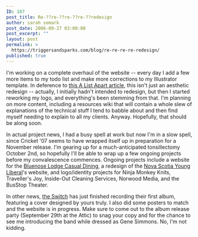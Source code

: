 ```yaml
---
ID: 107
post_title: Re-??re-??re-??re-??redesign
author: sarah semark
post_date: 2006-09-27 03:00:00
post_excerpt: ""
layout: post
permalink: >
  https://triggersandsparks.com/blog/re-re-re-re-redesign/
published: true
---
```

<p>I'm working on a complete overhaul of the website -- every day I add a few more items to my todo list and make more corrections to my Illustrator template. In deference to <a href="http://alistapart.com/articles/redesignrealign/">this A List Apart article</a>, this isn't just an aesthetic redesign -- actually, I initially hadn't intended to redesign, but then I started reworking my logo, and everything's been stemming from that. I'm planning on more content, including a resources wiki that will contain a whole slew of explanations of the technical stuff I tend to babble about and then find myself needing to explain to all my clients. Anyway. Hopefully, that should be along soon.</p>
<p>In actual project news, I had a busy spell at work but now I'm in a slow spell, since Cricket '07 seems to have wrapped itself up in preparation for a November release. I'm gearing up for a much-anticipated tonsillectomy October 2nd, so hopefully I'll be able to wrap up a few ongoing projects before my convalescence commences. Ongoing projects include a website for the <a href="http://bluenosedining.ca">Bluenose Lodge Casual Dining</a>, a redesign of the <a href="http://nsyl.ca">Nova Scotia Young Liberal</a>'s website, and logo/identity projects for Ninja Monkey Knits, Traveller's Joy, Inside-Out Cleaning Services, Norwood Media, and the BusStop Theater.</p>

<p>In other news, <a href="http://myspace.com/theswitchtheband">the Switch</a> has just finished recording their first album, featuring a cover designed by yours truly. I also did some posters to match and the website is in progress. Make sure to come out to the album release party (September 29th at the Attic) to snag your copy and for the chance to see me introducing the band while dressed as Gene Simmons. No, I'm not kidding. </p>